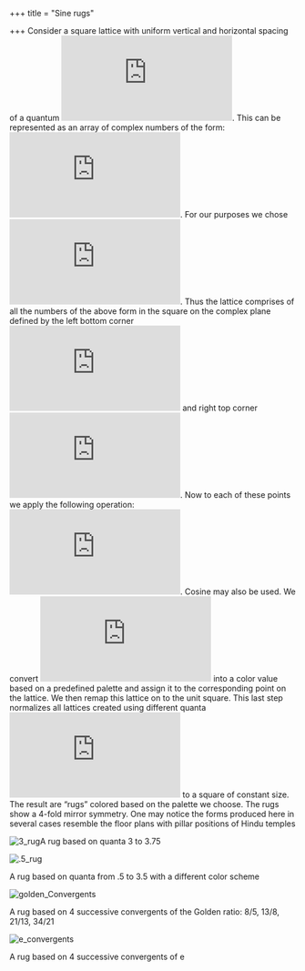 +++
title = "Sine rugs"

+++
Consider a square lattice with uniform vertical and horizontal spacing
of a quantum
![q](https://s0.wp.com/latex.php?latex=q&bg=ffffff&fg=333333&s=0 "q").
This can be represented as an array of complex numbers of the form:
![z=n\\cdot q+n\\cdot q\\cdot i; \\; i=\\sqrt{-1}, n \\in
\\mathbb{Z}](https://s0.wp.com/latex.php?latex=z%3Dn%5Ccdot+q%2Bn%5Ccdot+q%5Ccdot+i%3B+%5C%3B+i%3D%5Csqrt%7B-1%7D%2C+n+%5Cin+%5Cmathbb%7BZ%7D&bg=ffffff&fg=333333&s=0
"z=n\\cdot q+n\\cdot q\\cdot i; \\; i=\\sqrt{-1}, n \\in \\mathbb{Z}").
For our purposes we chose
![n=-10:10](https://s0.wp.com/latex.php?latex=n%3D-10%3A10&bg=ffffff&fg=333333&s=0
"n=-10:10"). Thus the lattice comprises of all the numbers of the above
form in the square on the complex plane defined by the left bottom
corner ![-10q -10q \\cdot
i](https://s0.wp.com/latex.php?latex=-10q+-10q+%5Ccdot+i&bg=ffffff&fg=333333&s=0
"-10q -10q \\cdot i") and right top corner ![10q+10q \\cdot
i](https://s0.wp.com/latex.php?latex=10q%2B10q+%5Ccdot+i&bg=ffffff&fg=333333&s=0
"10q+10q \\cdot i"). Now to each of these points we apply the following
operation: ![c=\\sin(z\\cdot
\\overline{z})](https://s0.wp.com/latex.php?latex=c%3D%5Csin%28z%5Ccdot+%5Coverline%7Bz%7D%29&bg=ffffff&fg=333333&s=0
"c=\\sin(z\\cdot \\overline{z})"). Cosine may also be used. We convert
![c](https://s0.wp.com/latex.php?latex=c&bg=ffffff&fg=333333&s=0 "c")
into a color value based on a predefined palette and assign it to the
corresponding point on the lattice. We then remap this lattice on to the
unit square. This last step normalizes all lattices created using
different quanta
![q](https://s0.wp.com/latex.php?latex=q&bg=ffffff&fg=333333&s=0 "q") to
a square of constant size. The result are “rugs” colored based on the
palette we choose. The rugs show a 4-fold mirror symmetry. One may
notice the forms produced here in several cases resemble the floor plans
with pillar positions of Hindu temples

![3\_rug](https://manasataramgini.files.wordpress.com/2017/05/3_rug.png?w=640)A
rug based on quanta 3 to 3.75

![.5\_rug](https://manasataramgini.files.wordpress.com/2017/05/5_rug.png?w=640)

A rug based on quanta from .5 to 3.5 with a different color scheme

![golden\_Convergents](https://manasataramgini.files.wordpress.com/2017/05/golden_convergents.png?w=640)

A rug based on 4 successive convergents of the Golden ratio: 8/5, 13/8,
21/13, 34/21

![e\_convergents](https://manasataramgini.files.wordpress.com/2017/05/e_convergents.png?w=640)

A rug based on 4 successive convergents of e
